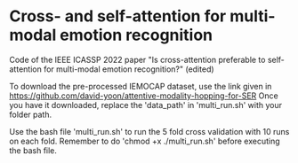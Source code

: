 # Cross- and self-attention for multi-modal emotion recognition

Code of the IEEE ICASSP 2022 paper "Is cross-attention preferable to self-attention for multi-modal emotion recognition?" <link to paper> (edited)


To download the pre-processed IEMOCAP dataset, use the link given in https://github.com/david-yoon/attentive-modality-hopping-for-SER
Once you have it downloaded, replace the 'data_path' in 'multi_run.sh' with your folder path.

Use the bash file 'multi_run.sh' to run the 5 fold cross validation with 10 runs on each fold. Remember to do 'chmod +x ./multi_run.sh' before executing the bash file.
